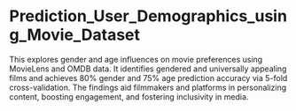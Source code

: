 # Prediction_User_Demographics_using_Movie_Dataset
This explores gender and age influences on movie preferences using MovieLens and OMDB data. It identifies gendered and universally appealing films and achieves 80% gender and 75% age prediction accuracy via 5-fold cross-validation. The findings aid filmmakers and platforms in personalizing content, boosting engagement, and fostering inclusivity in media.
